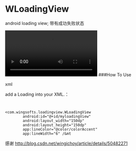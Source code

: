 # WLoadingView
android loading view;
带有成功失败状态


![video](https://github.com/githubwing/LoadingView/raw/master/perview.mp4)
###How To Use


xml
<p>add a Loading into your XML.：</p>

<pre>
<code>

&ltcom.wingsofts.loadingview.WLoadingView
        android:id="@+id/myloadingView"
        android:layout_width="150dp"
        android:layout_height="150dp"
        app:lineColor="@color/colorAccent"
        app:lineWidth="6" /&mt
</code></pre>
感谢 http://blog.csdn.net/wingichoy/article/details/50482271
